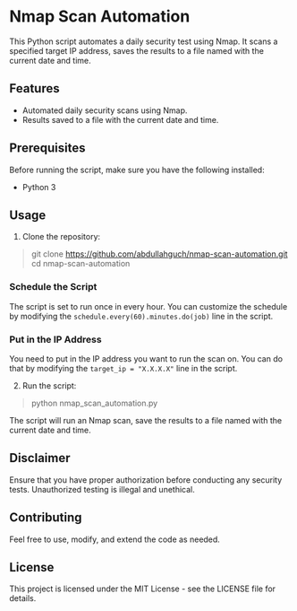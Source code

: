 # Nmap Scan Automation

This Python script automates a daily security test using Nmap. It scans a specified target IP address, saves the results to a file named with the current date and time.

## Features

- Automated daily security scans using Nmap.
- Results saved to a file with the current date and time.

## Prerequisites

Before running the script, make sure you have the following installed:

- Python 3

## Usage

1. Clone the repository:

> git clone https://github.com/abdullahguch/nmap-scan-automation.git
> cd nmap-scan-automation

### Schedule the Script

The script is set to run once in every hour. You can customize the schedule by modifying the `schedule.every(60).minutes.do(job)` line in the script.

### Put in the IP Address

You need to put in the IP address you want to run the scan on. You can do that by modifying the `target_ip = "X.X.X.X"` line in the script.

2. Run the script:

> python nmap_scan_automation.py

The script will run an Nmap scan, save the results to a file named with the current date and time.

## Disclaimer

Ensure that you have proper authorization before conducting any security tests. Unauthorized testing is illegal and unethical.

## Contributing

Feel free to use, modify, and extend the code as needed.

## License

This project is licensed under the MIT License - see the LICENSE file for details.